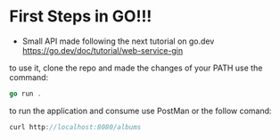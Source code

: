 # First Steps in GO!!!
- Small API made following the next tutorial on go.dev https://go.dev/doc/tutorial/web-service-gin

to use it, clone the repo and made the changes of your PATH
use the command:
```GO
go run .
```
to run the application and consume use PostMan or the follow comand:
```GO
curl http://localhost:8080/albums
```
